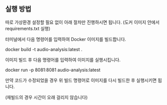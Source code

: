 ## 실행 방법

따로 가상환경 설정할 필요 없이 아래 절차만 진행하시면 됩니다. (도커 이미지 안에서 requirements.txt 실행)

터미널에서 다음 명령어를 입력하여 Docker 이미지를 빌드합니다.

docker build -t audio-analysis:latest .

이미지 빌드 후 다음 명령어를 입력하여 이미지를 실행시킵니다.

docker run -p 8081:8081 audio-analysis:latest

만약 코드가 수정되었을 경우 위 빌드 명령어로 이미지를 다시 빌드한 후 실행시키면 됩니다.

(재빌드의 경우 시간이 오래 걸리지 않습니다)
